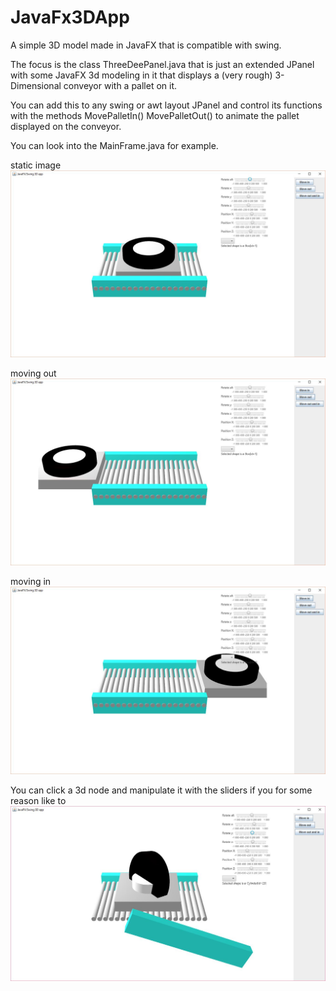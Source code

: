 # JavaFx3DApp
A simple 3D model made in JavaFX that is compatible with swing.

The focus is the class ThreeDeePanel.java that is just an extended JPanel with some JavaFX 3d modeling in it that displays a (very rough) 3-Dimensional conveyor with a pallet on it.

You can add this to any swing or awt layout JPanel and control its functions with the methods MovePalletIn() MovePalletOut() to animate the pallet displayed on the conveyor.

You can look into the MainFrame.java for example.

static image
![Example](images/static.jpg "Example")

moving out
![Example](images/out.jpg "Example")

moving in
![Example](images/in.jpg "Example")

You can click a 3d node and manipulate it with the sliders if you for some reason like to
![Example](images/manipulate.jpg "Example")
